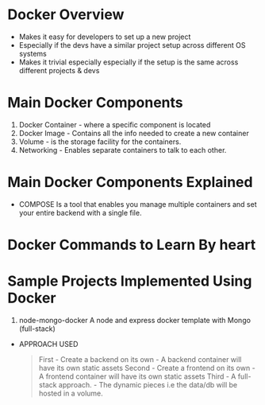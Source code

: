 # Docker Overview
- Makes it easy for developers to set up a new project
- Especially if the devs have a similar project setup across different OS systems
- Makes it trivial especially especially if the setup is the same across different projects & devs


# Main Docker Components
1. Docker Container - where a specific component is located
2. Docker Image - Contains all the info needed to create a new container
3. Volume - is the storage facility for the containers.
4. Networking - Enables separate containers to talk to each other.

# Main Docker Components Explained
* COMPOSE
    Is a tool that enables you manage multiple containers and set your entire backend with a single file.

# Docker Commands to Learn By heart


# Sample Projects Implemented Using Docker 
1. node-mongo-docker
A node and express docker template with Mongo (full-stack)

* APPROACH USED
	> First
		- Create a backend on its own 
		- A backend container will have its own static assets
	> Second 
		- Create a frontend on its own
		- A frontend container will have its own static assets
	> Third
		- A full-stack approach.
		- The dynamic pieces i.e the data/db will be hosted in a volume.


